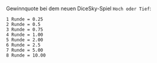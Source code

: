 Gewinnquote bei dem neuen DiceSky-Spiel `Hoch oder Tief`:

    1 Runde = 0.25
    2 Runde = 0.5
    3 Runde = 0.75
    4 Runde = 1.00
    5 Runde = 2.00
    6 Runde = 2.5
    7 Runde = 5.00 
    8 Runde = 10.00 
